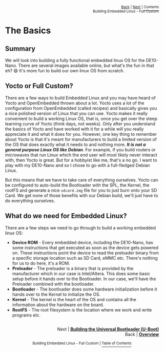 <p align="right"><sup><a href="../README.md#building-embedded-linux---full-custom">Back</a> | <a href="Building-the-Universal-Bootloader-U-Boot.md">Next</a> | </sup><a href="../README.md#getting-started"><sup>Contents</sup></a>
<br/>
<sup>Building Embedded Linux - Full Custom</sup></p>

# The Basics

## Summary

We will look into building a fully functional embedded linux OS for the DE10-Nano. There are several images available online, but what's the fun in that eh? :smile: It's more fun to build our own linux OS from scratch.

## Yocto or Full Custom?

There are a few ways to build Embedded Linux and you may have heard of Yocto and OpenEmbedded thrown about a lot. Yocto uses a lot of the configuration from OpenEmbedded (called recipes) and basically gives you a nice polished version of Linux that you can use. Yocto makes it really convenient to build a working Linux OS, that is, once you get over the steep learning curve of Yocto (think days, not weeks). Only after you understand the basics of Yocto and have worked with it for a while will you really appreciate it and what it does for you. However, one key thing to remember about Yocto is that it's meant for manufacturers to build a limited version of the OS that does exactly what it needs to and nothing more. _**It is not a general purpose Linux OS like Debian**_. For example, if you build routers or microwaves that run Linux which the end user will most likely never interact with, then Yocto is great. But for a hobbyist like me, that's a no go. I want to play with my DE10-Nano and so I chose to go with a full-fledged Debian Linux.

But this means that we have to take care of everything ourselves. Yocto can be configured to auto-build the Bootloader with the SPL, the Kernel, the rootFS and generate a nice `sdcard.img` file for you to just burn onto your SD Card. We get none of those benefits with our Debian build, we'll just have to do everything ourselves.

## What do we need for Embedded Linux?

There are a few steps we need to go through to build a working embedded linux OS:

- **Device ROM** - Every embedded device, including the DE10-Nano, has some instructions that get executed as soon as the device gets powered on. These instructions point the device to read the preloader binary from a specific storage location such as SD Card, eMMC etc. There's nothing for us to do here, it's a ROM.
- **Preloader** - The preloader is a binary that is provided by the manufacturer which in our case is Intel/Altera. This does some basic setup before it hands over to the Bootloader. In our case, we'll have the Preloader combined with the bootloader.
- **Bootloader** - The bootloader does some hardware initialization before it hands over to the Kernel to initialize the OS.
- **Kernel** - The kernel is the heart of the OS and contains all the information about the hardware on the board.
- **RootFS** - The root filesystem is the location where we work and write programs etc.

##

<p align="right">Next | <b><a href="Building-the-Universal-Bootloader-U-Boot.md">Building the Universal Bootloader (U-Boot)</a></b>
<br/>
Back | <b><a href="../README.md#building-embedded-linux---full-custom">Overview</a></p>
</b><p align="center"><sup>Building Embedded Linux - Full Custom | </sup><a href="../README.md#building-embedded-linux---full-custom"><sup>Table of Contents</sup></a></p>
